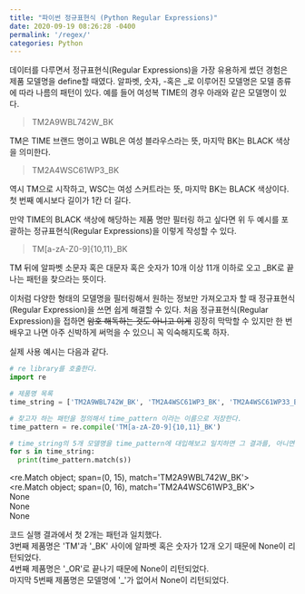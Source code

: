 ```yaml
---
title: "파이썬 정규표현식 (Python Regular Expressions)"
date: 2020-09-19 08:26:28 -0400
permalink: '/regex/'
categories: Python
---
```


데이터를 다루면서 정규표현식(Regular Expressions)을 가장 유용하게 썼던 경험은 제품 모델명을 define할 때였다. 알파벳, 숫자, -혹은 \_로 이루어진 모델명은 모델 종류에 따라 나름의 패턴이 있다. 예를 들어 여성복 TIME의 경우 아래와 같은 모델명이 있다.

> TM2A9WBL742W_BK 

TM은 TIME 브랜드 명이고 WBL은 여성 블라우스라는 뜻, 마지막 BK는 BLACK 색상을 의미한다.

> TM2A4WSC61WP3_BK

역시 TM으로 시작하고, WSC는 여성 스커트라는 뜻, 마지막 BK는 BLACK 색상이다. 첫 번째 예시보다 길이가 1칸 더 길다.

만약 TIME의 BLACK 색상에 해당하는 제품 명만 필터링 하고 싶다면 위 두 예시를 포괄하는 정규표현식(Regular Expressions)을 이렇게 작성할 수 있다.

> TM[a-zA-Z0-9]{10,11}\_BK

TM 뒤에 알파벳 소문자 혹은 대문자 혹은 숫자가 10개 이상 11개 이하로 오고 \_BK로 끝나는 패턴을 찾으라는 뜻이다.

이처럼 다양한 형태의 모델명을 필터링해서 원하는 정보만 가져오고자 할 때 정규표현식(Regular Expression)을 쓰면 쉽게 해결할 수 있다. 처음 정규표현식(Regular Expression)을 접하면 ~~암호 해독하는 것도 아니고 이게~~ 굉장히 막막할 수 있지만 한 번 배우고 나면 아주 신박하게 써먹을 수 있으니 꼭 익숙해지도록 하자.

실제 사용 예시는 다음과 같다.

```python
# re library를 호출한다.
import re  

# 제품명 목록
time_string = ['TM2A9WBL742W_BK', 'TM2A4WSC61WP3_BK', 'TM2A4WSC61WP33_BK', 'TM2A4WSC61WP3_OR', 'TM2A4WSC61WP3BK']

# 찾고자 하는 패턴을 정의해서 time_pattern 이라는 이름으로 저장한다.
time_pattern = re.compile('TM[a-zA-Z0-9]{10,11}_BK')

# time_string의 5개 모델명을 time_pattern에 대입해보고 일치하면 그 결과를, 아니면 None을 반환한다.
for s in time_string:
  print(time_pattern.match(s))
```
<re.Match object; span=(0, 15), match='TM2A9WBL742W_BK'> <br>
<re.Match object; span=(0, 16), match='TM2A4WSC61WP3_BK'> <br>
None <br>
None <br>
None <br>

코드 실행 결과에서 첫 2개는 패턴과 일치했다. <br>
3번째 제품명은 'TM'과 '\_BK' 사이에 알파벳 혹은 숫자가 12개 오기 때문에 None이 리턴되었다. <br>
4번째 제품명은 '\_OR'로 끝나기 때문에 None이 리턴되었다. <br>
마지막 5번째 제품명은 모델명에 '\_'가 없어서 None이 리턴되었다.
